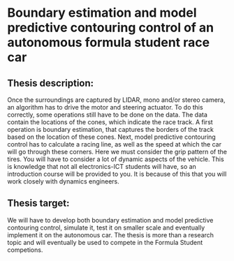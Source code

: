 # Boundary estimation and model predictive contouring control of an autonomous formula student race car

## Thesis description:
Once the surroundings are captured by LIDAR, mono and/or stereo camera, an algorithm has to drive the motor and steering actuator. To do this correctly, some operations still have to be done on the data. The data contain the locations of the cones, which indicate the race track. A first operation is boundary estimation, that captures the borders of the track based on the location of these cones. Next, model predictive contouring control has to calculate a racing line, as well as the speed at which the car will go through these corners. Here we must consider the grip pattern of the tires. You will have to consider a lot of dynamic aspects of the vehicle. This is knowledge that not all electronics-ICT students will have, so an introduction course will be provided to you. It is because of this that you will work closely with dynamics engineers.

## Thesis target:
We will have to develop both boundary estimation and model predictive contouring control, simulate it, test it on smaller scale and eventually implement it on the autonomous car. The thesis is more than a research topic and will eventually be used to compete in the Formula Student competions.
